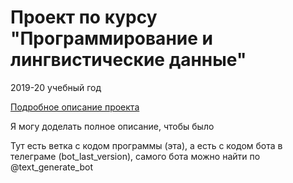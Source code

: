 # Проект по курсу "Программирование и лингвистические данные"

2019-20 учебный год

[Подробное описание проекта](description.md)

Я могу доделать полное описание, чтобы было

Тут есть ветка с кодом программы (эта), а есть с кодом бота в телеграме (bot_last_version), самого бота можно найти по @text_generate_bot

